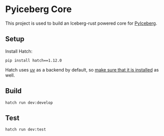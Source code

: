 <!--
  ~ Licensed to the Apache Software Foundation (ASF) under one
  ~ or more contributor license agreements.  See the NOTICE file
  ~ distributed with this work for additional information
  ~ regarding copyright ownership.  The ASF licenses this file
  ~ to you under the Apache License, Version 2.0 (the
  ~ "License"); you may not use this file except in compliance
  ~ with the License.  You may obtain a copy of the License at
  ~
  ~   http://www.apache.org/licenses/LICENSE-2.0
  ~
  ~ Unless required by applicable law or agreed to in writing,
  ~ software distributed under the License is distributed on an
  ~ "AS IS" BASIS, WITHOUT WARRANTIES OR CONDITIONS OF ANY
  ~ KIND, either express or implied.  See the License for the
  ~ specific language governing permissions and limitations
  ~ under the License.
-->

# Pyiceberg Core

This project is used to build an Iceberg-rust powered core for [PyIceberg](https://py.iceberg.apache.org/).

## Setup

Install Hatch:

```shell
pip install hatch==1.12.0
```

Hatch uses [uv](https://docs.astral.sh/uv/) as a backend by default, so [make sure that it is installed](https://docs.astral.sh/uv/getting-started/installation/) as well.

## Build

```shell
hatch run dev:develop
```

## Test

```shell
hatch run dev:test
```
